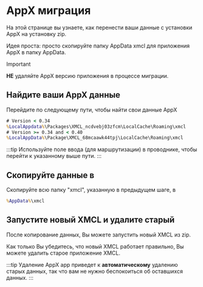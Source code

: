 # AppX миграция

На этой странице вы узнаете, как перенести ваши данные с установки AppX на установку zip.

Идея проста: просто скопируйте папку AppData xmcl для приложения AppX в папку AppData.

> [!IMPORTANT]
> **НЕ** удаляйте AppX версию приложения в процессе миграции.

## Найдите ваши AppX данные

Перейдите по следующему пути, чтобы найти свои данные AppX

```cmd [Windows (APPX/appinstaller)]
# Version < 0.34
%LocalAppdata%\Packages\XMCL_ncdvebj03zfcm\LocalCache\Roaming\xmcl
# Version >= 0.34 and < 0.40
%LocalAppData%\Package\XMCL_68mcaawk44tpj\LocalCache\Roaming\xmcl
```

:::tip 
Используйте поле ввода (для маршрутизации) в проводнике, чтобы перейти к указанному выше пути.
:::

## Скопируйте данные в 

Скопируйте всю папку "xmcl", указанную в предыдущем шаге, в

```cmd [Windows]
%AppData%\xmcl
```

## Запустите новый XMCL и удалите старый

После копирование данных, Вы можете запустить новый XMCL из zip.

Как только Вы убедитесь, что новый XMCL работает правильно, Вы можете удалить старое приложение XMCL.

:::tip
Удаление AppX app приведет к **автоматическому** удалению старых данных, так что вам не нужно беспокоиться об оставшихся данных.
:::